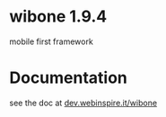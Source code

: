 # wibone 1.9.4
mobile first framework

# Documentation
see the doc at <a href="http:dev.webinspire.it/wibone">dev.webinspire.it/wibone</a>
